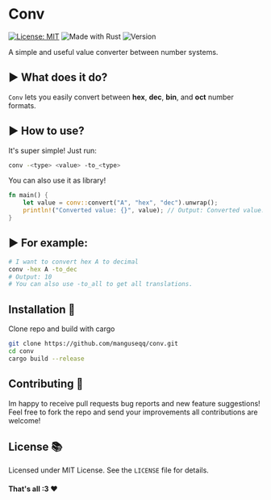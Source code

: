 # Conv
[![License: MIT](https://img.shields.io/badge/License-MIT-green.svg)](./LICENSE)
![Made with Rust](https://img.shields.io/badge/Made%20with-Rust-orange.svg)
![Version](https://img.shields.io/badge/version-1.1.1-yellow.svg)

A simple and useful value converter between number systems.

## ▶ What does it do?
`Conv` lets you easily convert between **hex**, **dec**, **bin**, and **oct** number formats.

## ▶ How to use?
It's super simple! Just run:

```bash
conv -<type> <value> -to_<type>
```

You can also use it as library!

```rs
fn main() {
    let value = conv::convert("A", "hex", "dec").unwrap();
    println!("Converted value: {}", value); // Output: Converted value: 10
}
```

## ▶ For example:
```bash
# I want to convert hex A to decimal
conv -hex A -to_dec
# Output: 10
# You can also use -to_all to get all translations.
```

## Installation 📩
Clone repo and build with cargo
```bash
git clone https://github.com/manguseqq/conv.git
cd conv
cargo build --release
```

## Contributing 🤝
Im happy to receive pull requests bug reports and new feature suggestions!  
Feel free to fork the repo and send your improvements all contributions are welcome!

## License 📚
Licensed under MIT License.
See the ```LICENSE``` file for details.

#### That's all :3 ❤